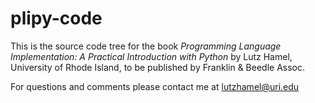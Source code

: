 # plipy-code

This is the source code tree for the book
*Programming Language Implementation: A Practical Introduction with Python*
by Lutz Hamel, University of Rhode Island,
to be published by Franklin & Beedle Assoc.

For questions and comments please contact me at lutzhamel@uri.edu

